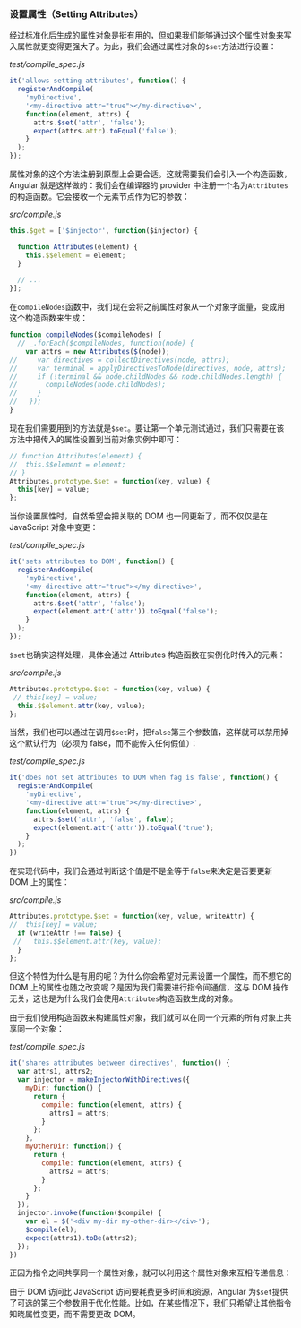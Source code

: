 ### 设置属性（Setting Attributes）

经过标准化后生成的属性对象是挺有用的，但如果我们能够通过这个属性对象来写入属性就更变得更强大了。为此，我们会通过属性对象的`$set`方法进行设置：

_test/compile_spec.js_

```js
it('allows setting attributes', function() {
  registerAndCompile(
    'myDirective',
    '<my-directive attr="true"></my-directive>',
    function(element, attrs) {
      attrs.$set('attr', 'false');
      expect(attrs.attr).toEqual('false');
    }
  );
});
```

属性对象的这个方法注册到原型上会更合适。这就需要我们会引入一个构造函数，Angular 就是这样做的：我们会在编译器的 provider 中注册一个名为`Attributes`的构造函数。它会接收一个元素节点作为它的参数：

_src/compile.js_

```js
this.$get = ['$injector', function($injector) {

  function Attributes(element) {
    this.$$element = element;
  }
  
  // ...
}];
```

在`compileNodes`函数中，我们现在会将之前属性对象从一个对象字面量，变成用这个构造函数来生成：

```js
function compileNodes($compileNodes) {
  // _.forEach($compileNodes, function(node) {
    var attrs = new Attributes($(node));
//     var directives = collectDirectives(node, attrs);
//     var terminal = applyDirectivesToNode(directives, node, attrs);
//     if (!terminal && node.childNodes && node.childNodes.length) {
//       compileNodes(node.childNodes);
//     }
//   });
}
```

现在我们需要用到的方法就是`$set`。要让第一个单元测试通过，我们只需要在该方法中把传入的属性设置到当前对象实例中即可：

```js
// function Attributes(element) {
//  this.$$element = element;
// }
Attributes.prototype.$set = function(key, value) {
  this[key] = value;
};
```

当你设置属性时，自然希望会把关联的 DOM 也一同更新了，而不仅仅是在 JavaScript 对象中变更：

_test/compile_spec.js_

```js
it('sets attributes to DOM', function() {
  registerAndCompile(
    'myDirective',
    '<my-directive attr="true"></my-directive>',
    function(element, attrs) {
      attrs.$set('attr', 'false');
      expect(element.attr('attr')).toEqual('false');
    }
  );
});
```

`$set`也确实这样处理，具体会通过 Attributes 构造函数在实例化时传入的元素：

_src/compile.js_

```js
Attributes.prototype.$set = function(key, value) {
 // this[key] = value;
  this.$$element.attr(key, value);
};
```

当然，我们也可以通过在调用`$set`时，把`false`第三个参数值，这样就可以禁用掉这个默认行为（必须为 false，而不能传入任何假值）：

_test/compile_spec.js_

```js
it('does not set attributes to DOM when fag is false', function() {
  registerAndCompile(
    'myDirective',
    '<my-directive attr="true"></my-directive>',
    function(element, attrs) {
      attrs.$set('attr', 'false', false);
      expect(element.attr('attr')).toEqual('true');
    }
  );
})
```

在实现代码中，我们会通过判断这个值是不是全等于`false`来决定是否要更新 DOM 上的属性：

_src/compile.js_

```js
Attributes.prototype.$set = function(key, value, writeAttr) {
//  this[key] = value;
  if (writeAttr !== false) {
 //   this.$$element.attr(key, value);
  }
};
```

但这个特性为什么是有用的呢？为什么你会希望对元素设置一个属性，而不想它的 DOM 上的属性也随之改变呢？是因为我们需要进行指令间通信，这与 DOM 操作无关，这也是为什么我们会使用`Attributes`构造函数生成的对象。

由于我们使用构造函数来构建属性对象，我们就可以在同一个元素的所有对象上共享同一个对象：

_test/compile_spec.js_

```js
it('shares attributes between directives', function() {
  var attrs1, attrs2;
  var injector = makeInjectorWithDirectives({
    myDir: function() {
      return {
        compile: function(element, attrs) {
          attrs1 = attrs;
        }
      };
    },
    myOtherDir: function() {
      return {
        compile: function(element, attrs) {
          attrs2 = attrs;
        }
      };
    }
  });
  injector.invoke(function($compile) {
    var el = $('<div my-dir my-other-dir></div>');
    $compile(el);
    expect(attrs1).toBe(attrs2);
  });
})
```

正因为指令之间共享同一个属性对象，就可以利用这个属性对象来互相传递信息：

由于 DOM 访问比 JavaScript 访问要耗费更多时间和资源，Angular 为`$set`提供了可选的第三个参数用于优化性能。比如，在某些情况下，我们只希望让其他指令知晓属性变更，而不需要更改 DOM。